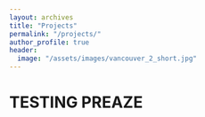 ```yaml
---
layout: archives
title: "Projects"
permalink: "/projects/"
author_profile: true
header:
  image: "/assets/images/vancouver_2_short.jpg"
---
```

# TESTING PREAZE
